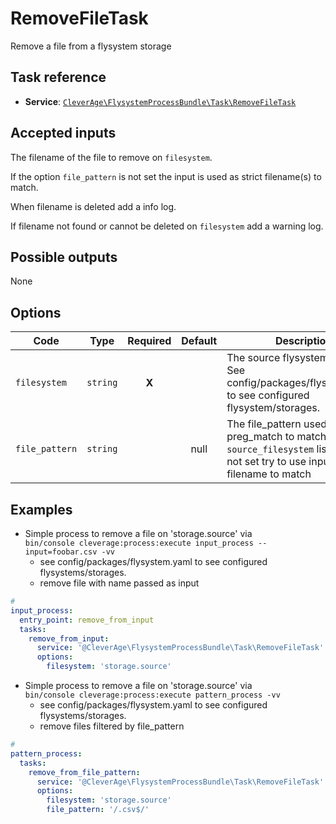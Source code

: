 RemoveFileTask
========

Remove a file from a flysystem storage

Task reference
--------------

* **Service**: [`CleverAge\FlysystemProcessBundle\Task\RemoveFileTask`](../src/Task/RemoveFileTask.php)

Accepted inputs
---------------

The filename of the file to remove on `filesystem`.

If the option `file_pattern` is not set the input is used as strict filename(s) to match.

When filename is deleted add a info log.

If filename not found or cannot be deleted on `filesystem` add a warning log.

Possible outputs
----------------

None

Options
-------

| Code           |    Type    | Required |  Default  | Description                                                                                                                                  |
|----------------|:----------:|:--------:|:---------:|----------------------------------------------------------------------------------------------------------------------------------------------|
| `filesystem`   |  `string`  |  **X**   |           | The source flysystem/storage. <br/>See config/packages/flysystem.yaml to see configured flysystem/storages.                                  |
| `file_pattern` |  `string`  |          |   null    | The file_pattern used in preg_match to match into `source_filesystem` list of files. If not set try to use input as strict filename to match |


Examples
--------
* Simple process to remove a file on 'storage.source' via <br>```bin/console cleverage:process:execute input_process --input=foobar.csv -vv``` 
    - see config/packages/flysystem.yaml to see configured flysystems/storages.
    - remove file with name passed as input 
```yaml
# 
input_process:
  entry_point: remove_from_input
  tasks:
    remove_from_input:
      service: '@CleverAge\FlysystemProcessBundle\Task\RemoveFileTask'
      options:
        filesystem: 'storage.source'
```

* Simple process to remove a file on 'storage.source' via <br>```bin/console cleverage:process:execute pattern_process -vv```
  - see config/packages/flysystem.yaml to see configured flysystems/storages.
  - remove files filtered by file_pattern
```yaml
# 
pattern_process:
  tasks:
    remove_from_file_pattern:
      service: '@CleverAge\FlysystemProcessBundle\Task\RemoveFileTask'
      options:
        filesystem: 'storage.source'
        file_pattern: '/.csv$/'
```
